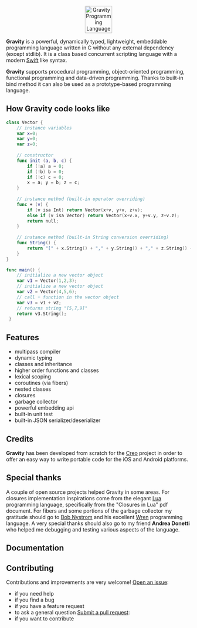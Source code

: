 <p align="center" >
<img src="https://raw.githubusercontent.com/marcobambini/gravity/master/docs/images/logo.png" height="74px" alt="Gravity Programming Language" title="Gravity Programming Language">
</p>

**Gravity** is a powerful, dynamically typed, lightweight, embeddable programming language written in C without any external dependency (except stdlib). It is a class based concurrent scripting language with a modern <a href="https://github.com/apple/swift">Swift</a> like syntax.

**Gravity** supports procedural programming, object-oriented programming, functional programming and data-driven programming. Thanks to built-in bind method it can also be used as a prototype-based programming language.

## How Gravity code looks like

```swift
class Vector {
	// instance variables
	var x=0;
	var y=0;
	var z=0;
	
	// constructor
	func init (a, b, c) {
		if (!a) a = 0;
		if (!b) b = 0;
		if (!c) c = 0;
		x = a; y = b; z = c;
	}
	
	// instance method (built-in operator overriding)
	func + (v) {
		if (v isa Int) return Vector(x+v, y+v, z+v);
		else if (v isa Vector) return Vector(x+v.x, y+v.y, z+v.z);
		return null;
	}
  	
	// instance method (built-in String conversion overriding)
	func String() {
		return "[" + x.String() + "," + y.String() + "," + z.String() + "]";
	}
}

func main() {
	// initialize a new vector object
	var v1 = Vector(1,2,3);
	// initialize a new vector object
	var v2 = Vector(4,5,6);
	// call + function in the vector object
	var v3 = v1 + v2;
	// returns string "[5,7,9]"
	return v3.String();
 }
 ```

## Features
* multipass compiler
* dynamic typing
* classes and inheritance
* higher order functions and classes
* lexical scoping
* coroutines (via fibers)
* nested classes
* closures
* garbage collector
* powerful embedding api
* built-in unit test
* built-in JSON serializer/deserializer

## Credits
**Gravity** has been developed from scratch for the <a href="http://creolabs.com" target="_blank">Creo</a> project in order to offer an easy way to write portable code for the iOS and Android platforms.

## Special thanks
A couple of open source projects helped Gravity in some areas. For closures implementation inspirations come from the elegant <a href="http://www.lua.org" target="_blank">Lua</a> programming language, specifically from the "Closures in Lua" pdf document. For fibers and some portions of the garbage collector my gratitude should go to <a href="http://journal.stuffwithstuff.com" target="_blank">Bob Nystrom</a> and his excellent <a href="https://github.com/munificent/wren">Wren</a> programming language. A very special thanks should also go to my friend **Andrea Donetti** who helped me debugging and testing various aspects of the language.

## Documentation

## Contributing
Contributions and improvements are very welcome!
<a href="https://github.com/marcobambini/gravity/issues/new">Open an issue</a>:
* if you need help
* if you find a bug
* if you have a feature request
* to ask a general question
<a href="https://github.com/marcobambini/gravity/pulls">Submit a pull request</a>:
* if you want to contribute
